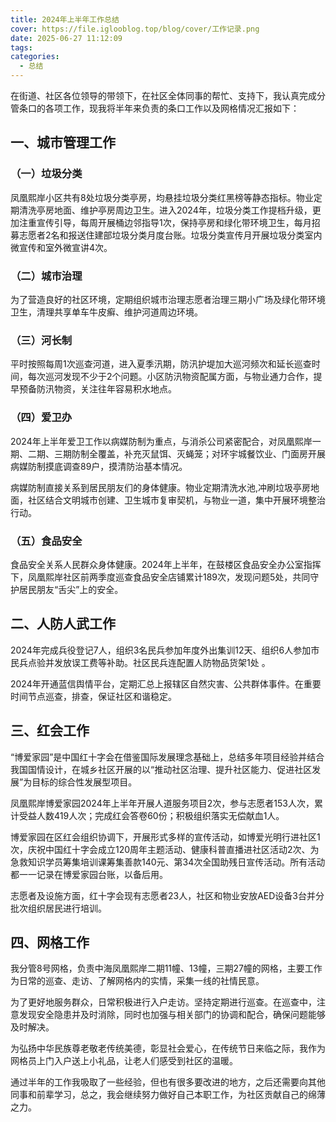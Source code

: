 ```yaml
---
title: 2024年上半年工作总结
cover: https://file.iglooblog.top/blog/cover/工作记录.png
date: 2025-06-27 11:12:09
tags:
categories:
  - 总结
---
```


在街道、社区各位领导的带领下，在社区全体同事的帮忙、支持下，我认真完成分管条口的各项工作，现我将半年来负责的条口工作以及网格情况汇报如下：

## 一、城市管理工作

### （一）垃圾分类

凤凰熙岸小区共有8处垃圾分类亭房，均悬挂垃圾分类红黑榜等静态指标。物业定期清洗亭房地面、维护亭房周边卫生。进入2024年，垃圾分类工作提档升级，更加注重宣传引导，每周开展桶边邻指导1次，保持亭房和绿化带环境卫生，每月招募志愿者2名和报送住建部垃圾分类月度台账。垃圾分类宣传月开展垃圾分类室内微宣传和室外微宣讲4次。

### （二）城市治理

为了营造良好的社区环境，定期组织城市治理志愿者治理三期小广场及绿化带环境卫生，清理共享单车牛皮癣、维护河道周边环境。

### （三）河长制

平时按照每周1次巡查河道，进入夏季汛期，防汛护堤加大巡河频次和延长巡查时间，每次巡河发现不少于2个问题。小区防汛物资配属方面，与物业通力合作，提早预备防汛物资，关注往年容易积水地点。

### （四）爱卫办

2024年上半年爱卫工作以病媒防制为重点，与消杀公司紧密配合，对凤凰熙岸一期、二期、三期防制全覆盖，补充灭鼠饵、灭蝇笼；对环宇城餐饮业、门面房开展病媒防制摸底调查89户，摸清防治基本情况。

病媒防制直接关系到居民朋友们的身体健康。物业定期清洗水池,冲刷垃圾亭房地面，社区结合文明城市创建、卫生城市复审契机，与物业一道，集中开展环境整治行动。

### （五）食品安全

食品安全关系人民群众身体健康。2024年上半年，在鼓楼区食品安全办公室指挥下，凤凰熙岸社区前两季度巡查食品安全店铺累计189次，发现问题5处，共同守护居民朋友“舌尖”上的安全。

## 二、人防人武工作

2024年完成兵役登记7人，组织3名民兵参加年度外出集训12天、组织6人参加市民兵点验并发放误工费等补助。社区民兵连配置人防物品货架1处 。

2024年开通蓝信舆情平台，定期汇总上报辖区自然灾害、公共群体事件。在重要时间节点巡查，排查，保证社区和谐稳定。

## 三、红会工作

“博爱家园”是中国红十字会在借鉴国际发展理念基础上，总结多年项目经验并结合我国国情设计，在城乡社区开展的以“推动社区治理、提升社区能力、促进社区发展”为目标的综合性发展型项目。

凤凰熙岸博爱家园2024年上半年开展人道服务项目2次，参与志愿者153人次，累计受益人数419人次；完成红会答卷60份；积极组织落实无偿献血1人。

博爱家园在区红会组织协调下，开展形式多样的宣传活动，如博爱光明行进社区1次，庆祝中国红十字会成立120周年主题活动、健康科普直播进社区活动2次、为急救知识学员筹集培训课筹集善款140元、第34次全国助残日宣传活动。所有活动都一一记录在博爱家园台账，以备后用。

志愿者及设施方面，红十字会现有志愿者23人，社区和物业安放AED设备3台并分批次组织居民进行培训。

## 四、网格工作

我分管8号网格，负责中海凤凰熙岸二期11幢、13幢，三期27幢的网格，主要工作为日常的巡查、走访、了解网格内的实情，采集一线的社情民意。

为了更好地服务群众，日常积极进行入户走访。坚持定期进行巡查。在巡查中，注意发现安全隐患并及时消除，同时也加强与相关部门的协调和配合，确保问题能够及时解决。

为弘扬中华民族尊老敬老传统美德，彰显社会爱心，在传统节日来临之际，我作为网格员上门入户送上小礼品，让老人们感受到社区的温暖。

通过半年的工作我吸取了一些经验，但也有很多要改进的地方，之后还需要向其他同事和前辈学习，总之，我会继续努力做好自己本职工作，为社区贡献自己的绵薄之力。
